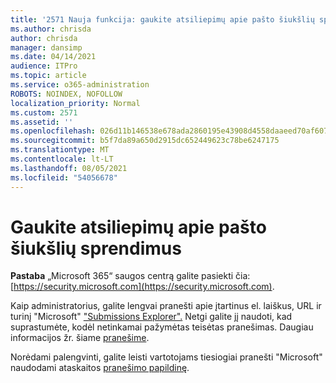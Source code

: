 ```yaml
---
title: '2571 Nauja funkcija: gaukite atsiliepimų apie pašto šiukšlių sprendimus'
ms.author: chrisda
author: chrisda
manager: dansimp
ms.date: 04/14/2021
audience: ITPro
ms.topic: article
ms.service: o365-administration
ROBOTS: NOINDEX, NOFOLLOW
localization_priority: Normal
ms.custom: 2571
ms.assetid: ''
ms.openlocfilehash: 026d11b146538e678ada2860195e43908d4558daaeed70af607e34ec427d0501
ms.sourcegitcommit: b5f7da89a650d2915dc652449623c78be6247175
ms.translationtype: MT
ms.contentlocale: lt-LT
ms.lasthandoff: 08/05/2021
ms.locfileid: "54056678"
---
```

# <a name="get-feedback-about-spam-judgments"></a>Gaukite atsiliepimų apie pašto šiukšlių sprendimus

**Pastaba** „Microsoft 365“ saugos centrą galite pasiekti čia: [https://security.microsoft.com](https://security.microsoft.com).

Kaip administratorius, galite lengvai pranešti apie įtartinus el. laiškus, URL ir turinį "Microsoft" ["Submissions Explorer".](https://security.microsoft.com/reportsubmission) Netgi galite jį naudoti, kad suprastumėte, kodėl netinkamai pažymėtas teisėtas pranešimas. Daugiau informacijos žr. šiame [pranešime](https://techcommunity.microsoft.com/t5/Security-Privacy-and-Compliance/Empower-security-teams-to-easily-report-suspicious-emails-amp/ba-p/752622).

Norėdami palengvinti, galite leisti vartotojams tiesiogiai pranešti "Microsoft" naudodami ataskaitos [pranešimo papildinę](https://appsource.microsoft.com/product/office/WA104381180?src=office&tab=Overview).
